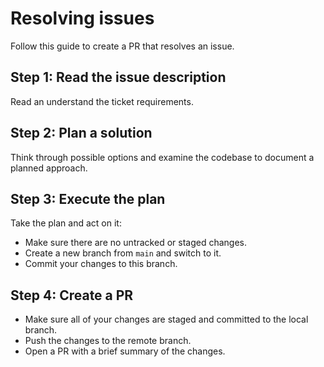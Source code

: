 # Resolving issues

Follow this guide to create a PR that resolves an issue.

<!--
Copilot Instructions:
- Input: GitHub issue number. Prompt if one was not provided.
- Before following this guide, make sure there are no untracked or uncommitted files. If there are, ask the user if they would like to stash them to continue, or if they would like to cancel.
-->

## Step 1: Read the issue description

Read an understand the ticket requirements.

<!--
Copilot Instructions:
- Use the tool get_issue with the provided GitHub issue number.
- Use owner: chrisjaure when looking up issues in this repo.
-->

## Step 2: Plan a solution

Think through possible options and examine the codebase to document a planned approach.

<!--
Copilot Instructions:
- Use the tool sequentialthinking
-->

## Step 3: Execute the plan

Take the plan and act on it:
- Make sure there are no untracked or staged changes.
- Create a new branch from `main` and switch to it.
- Commit your changes to this branch.

<!--
Copilot Instructions:
- Modify the files locally. DO NOT modify files using GitHub tools like `create_or_update_file`
- Create a new branch locally. DO NOT use `create_branch` which only creates it remotely.
-->

## Step 4: Create a PR

- Make sure all of your changes are staged and committed to the local branch.
- Push the changes to the remote branch.
- Open a PR with a brief summary of the changes.

<!--
Copilot Instructions:
- Use the tool create_pull_request to open the pull request after the remote branch has been updated.
-->